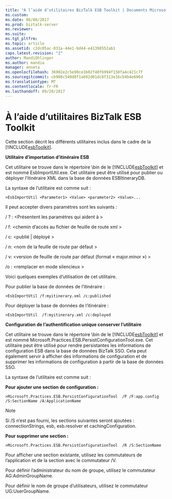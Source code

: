 ```yaml
---
title: "À l’aide d’utilitaires BizTalk ESB Toolkit | Documents Microsoft"
ms.custom: 
ms.date: 06/08/2017
ms.prod: biztalk-server
ms.reviewer: 
ms.suite: 
ms.tgt_pltfrm: 
ms.topic: article
ms.assetid: c2dc05ac-831a-44e1-bd44-e41398552ab1
caps.latest.revision: "2"
author: MandiOhlinger
ms.author: mandia
manager: anneta
ms.openlocfilehash: 36902e2c5e90ce1b02f40f6994f150fa4c421c7f
ms.sourcegitcommit: cb908c540d8f1a692d01dc8f313e16cb4b4e696d
ms.translationtype: MT
ms.contentlocale: fr-FR
ms.lasthandoff: 09/20/2017
---
```

# <a name="using-the-biztalk-esb-toolkit-utilities"></a>À l’aide d’utilitaires BizTalk ESB Toolkit
Cette section décrit les différents utilitaires inclus dans le cadre de la [!INCLUDE[esbToolkit](../includes/esbtoolkit-md.md)].  
  
 **Utilitaire d’importation d’itinéraire ESB**  
  
 Cet utilitaire se trouve dans le répertoire \bin de le [!INCLUDE[esbToolkit](../includes/esbtoolkit-md.md)] et est nommé EsbImportUtil.exe. Cet utilitaire peut être utilisé pour publier ou déployer l’itinéraire XML dans la base de données ESBItineraryDB.  
  
 La syntaxe de l’utilitaire est comme suit :  
  
```  
>EsbImportUtil <Parameter1> <Value> <parameter2> <Value>...  
```  
  
 Il peut accepter divers paramètres sont les suivants :  
  
 / ? : \<Présentent les paramètres qui aident à >  
  
 / f: \<chemin d’accès au fichier de feuille de route xml >  
  
 / c: \<publié &#124; déployé >  
  
 / n: \<nom de la feuille de route par défaut >  
  
 / v: \<version de feuille de route par défaut (format « major.minor ») >  
  
 /o : \<remplacer en mode silencieux >  
  
 Voici quelques exemples d’utilisation de cet utilitaire.  
  
 Pour publier la base de données de l’itinéraire :  
  
```  
>EsbImportUtil /f:myitinerary.xml /c:published  
```  
  
 Pour déployer la base de données de l’itinéraire :  
  
```  
>EsbImportUtil  /f:myitinerary.xml /c:deployed  
```  
  
 **Configuration de l’authentification unique conserver l’utilitaire**  
  
 Cet utilitaire se trouve dans le répertoire \bin de le [!INCLUDE[esbToolkit](../includes/esbtoolkit-md.md)] et est nommé Microsoft.Practices.ESB.PersistConfigurationTool.exe. Cet utilitaire peut être utilisé pour rendre persistantes les informations de configuration ESB dans la base de données BizTalk SSO. Cela peut également servir à afficher des informations de configuration et de supprimer les informations de configuration à partir de la base de données SSO.  
  
 La syntaxe de l’utilitaire est comme suit :  
  
 **Pour ajouter une section de configuration :**  
  
```  
>Microsoft.Practices.ESB.PersistConfigurationTool  /P /F:app.config /S:SectionName /A:ApplicationName  
```  
  
> [!NOTE]
>  Si /S n’est pas fourni, les sections suivantes seront ajoutées : connectionStrings, esb, esb.resolver et cachingConfiguration.  
  
 **Pour supprimer une section :**  
  
```  
>Microsoft.Practices.ESB.PersistConfigurationTool  /R /S:SectionName  
```  
  
 Pour afficher une section existante, utilisez les commutateurs de l’application et de la section avec le commutateur /V.  
  
 Pour définir l’administrateur du nom de groupe, utilisez le commutateur AG:AdminGroupName.  
  
 Pour définir le nom de groupe d’utilisateurs, utilisez le commutateur UG:UserGroupName.